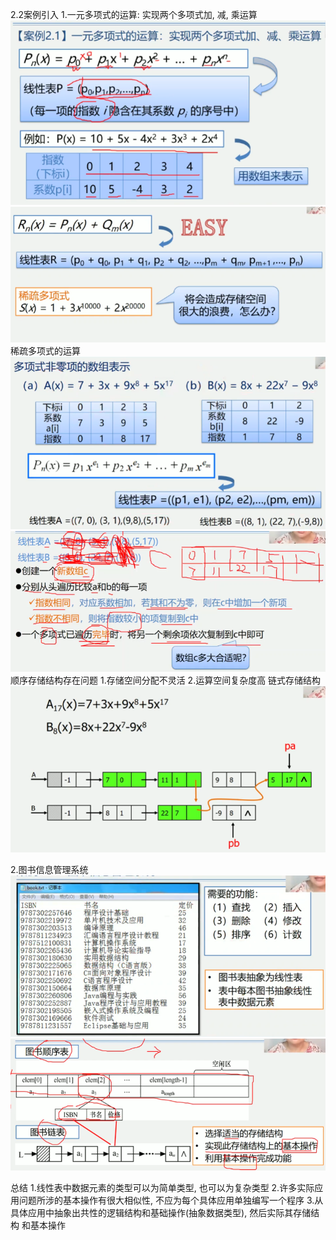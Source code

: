 2.2案例引入
1.一元多项式的运算: 实现两个多项式加, 减, 乘运算
![一元多项式的运算1](images/一元多项式的运算1.jpg)
![一元多项式的运算2](images/一元多项式的运算2.jpg)
稀疏多项式的运算
![稀疏多项式的运算1](images/稀疏多项式的运算1.jpg)
![稀疏多项式的运算2](images/稀疏多项式的运算2.jpg)
顺序存储结构存在问题
    1.存储空间分配不灵活
    2.运算空间复杂度高
链式存储结构
![链表存储稀疏多项式](images/链表存储稀疏多项式.jpg)

2.图书信息管理系统
![图书信息管理系统线性表分析1](images/图书信息管理系统线性表分析1.jpg)
![图书信息管理系统线性表分析2](images/图书信息管理系统线性表分析2.jpg)

总结
    1.线性表中数据元素的类型可以为简单类型, 也可以为复杂类型
    2.许多实际应用问题所涉的基本操作有很大相似性, 不应为每个具体应用单独编写一个程序
    3.从具体应用中抽象出共性的逻辑结构和基础操作(抽象数据类型), 然后实际其存储结构
    和基本操作
    